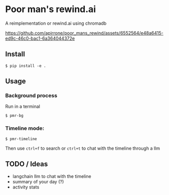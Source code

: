 # Poor man's rewind.ai

A reimplementation or rewind.ai using chromadb



https://github.com/apirrone/poor_mans_rewind/assets/6552564/e48a6415-ed9c-46c0-bac1-6a364044372e



## Install

```console
$ pip install -e .
```

## Usage
### Background process
Run in a terminal  
```console
$ pmr-bg
```

### Timeline mode: 

```console
$ pmr-timeline
```

Then use `ctrl+f` to search or `ctrl+t` to chat with the timeline through a llm


## TODO / Ideas
- langchain llm to chat with the timeline
- summary of your day (?)
- activity stats
  
